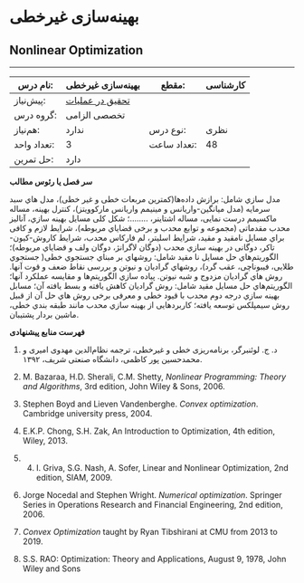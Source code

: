 # بهینه‌سازی غیرخطی
## Nonlinear Optimization
_______________________________________________________________________________
| نام درس:    | بهینه‌سازی غیرخطی                                   | مقطع:       | کارشناسی     |
| ----------- | --------------------------------------------------- | ----------- | ------------ |
| پیش‌نیاز:   | [تحقیق در عملیات](elective/Operations-research.md)
 | گروه درس:   | تخصصی الزامی |
| هم‌نیاز:    | ندارد                                               | نوع درس:    | نظری         |
| تعداد واحد: | 3                                                   | تعداد ساعت: | 48           |
| حل تمرین:   |  دارد                                               |             |              |

**سر فصل یا رئوس مطالب**

مدل سازي شامل: برازش داده‌ها(کمترین مربعات خطی و غیر خطی)، مدل هاي سبد سرمایه (مدل میانگین-واریانس و مینیمم واریانس مارکوویتز)، کنترل بهینه، مساله ماکسیمم درست نمایی، مساله اشتاینر، ........؛ شکل کلی مسایل بهینه سازي، آنالیز محدب مقدماتی (مجموعه و توابع محدب و برخی قضایاي مربوطه)، شرایط لازم و کافی براي مسایل نامقید و مقید، شرایط اسلیتر، لم فارکاس محدب، شرایط کاروش-کیون-تاکر، دوگانی در بهینه سازي محدب (دوگان لاگرانژ، دوگان ولف و قضایاي مربوطه)؛ الگوریتم‌هاي حل مسایل نا مقید شامل: روشهاي بر مبناي جستجوي خطی( جستجوي طلایی، فیبوناچی، عقب گرد)، روشهاي گرادیان و نیوتن و بررسی نقاط ضعف و قوت آنها. روش هاي گرادیان مزدوج و شبه نیوتن. پیاده سازي الگوریتم‌ها  و مقایسه عملکرد آنها؛ الگوریتم‌هاي حل مسایل مقید شامل: روش گرادیان کاهش یافته و بسط یافته آن؛ مسابل بهینه سازي درجه دوم محدب با قیود خطی و معرفی برخی روش هاي حل آن از قبیل روش سیمپلکس توسعه یافته؛ کاربردهایی از بهینه سازي محدب مانند طبقه بندي خطی،‌ ماشین بردار پشتیبان.

**فهرست منابع پیشنهادی**

1. د. ج. لوئنبرگر، برنامه‌ریزی خطی و غیرخطی، ترجمه نظام‌الدین مهدوی امیری و محمدحسین پور کاظمی، دانشگاه صنعتی شریف، ۱۳۹۲.

1. M. Bazaraa, H.D. Sherali, C.M. Shetty, *Nonlinear Programming: Theory and Algorithms*, 3rd edition, John Wiley & Sons, 2006.

1. Stephen Boyd and Lieven Vandenberghe. *Convex optimization*. Cambridge university press, 2004.

1. E.K.P. Chong, S.H. Zak, An Introduction to Optimization, 4th edition, Wiley, 2013.

1. 4. I. Griva, S.G. Nash, A. Sofer, Linear and Nonlinear Optimization, 2nd edition, SIAM, 2009.

1. Jorge Nocedal and Stephen Wright. *Numerical optimization*. Springer Series in Operations Research and Financial Engineering, 2nd edition, 2006.

1. *Convex Optimization* taught by Ryan Tibshirani at CMU from 2013 to 2019.

1. S.S. RAO: Optimization: Theory and Applications, August 9, 1978, John Wiley and Sons
